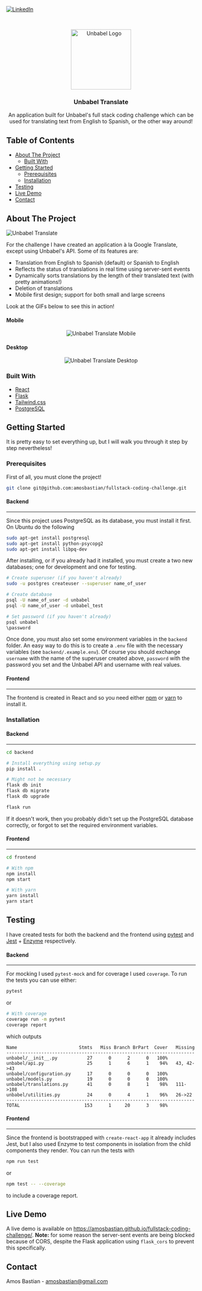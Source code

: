 [![LinkedIn][linkedin-shield]][linkedin-url]


<!-- PROJECT LOGO -->
<br />
<p align="center">
  <a href="https://github.com/amosbastian/fullstack-coding-challenge">
    <img src="https://i.imgur.com/kwJYu9S.png" height="160px" width="160px" alt="Unbabel Logo">
  </a>

  <h3 align="center">Unbabel Translate</h3>

  <p align="center">
    An application built for Unbabel's full stack coding challenge which can be used for translating text from English to Spanish, or the other way around!
  </p>
</p>



<!-- TABLE OF CONTENTS -->
## Table of Contents

* [About The Project](#about-the-project)
  * [Built With](#built-with)
* [Getting Started](#getting-started)
  * [Prerequisites](#prerequisites)
  * [Installation](#installation)
* [Testing](#testing)
* [Live Demo](#live-demo)
* [Contact](#contact)

## About The Project

![Unbabel Translate](https://i.imgur.com/gRmFK5d.png)

For the challenge I have created an application à la Google Translate, except using Unbabel's API. Some of its features are:

* Translation from English to Spanish (default) or Spanish to English
* Reflects the status of translations in real time using server-sent events
* Dynamically sorts translations by the length of their translated text (with pretty animations!)
* Deletion of translations
* Mobile first design; support for both small and large screens

Look at the GIFs below to see this in action!

#### Mobile
<p align="center">
    <img src="https://thumbs.gfycat.com/KeyBlissfulDog-size_restricted.gif" alt="Unbabel Translate Mobile">
</p>

#### Desktop
<p align="center">
    <img src="https://thumbs.gfycat.com/TheseCanineAmericanavocet-size_restricted.gif" alt="Unbabel Translate Desktop">
</p>


### Built With

* [React](https://reactjs.org/)
* [Flask](http://flask.palletsprojects.com/)
* [Tailwind.css](https://tailwindcss.com/)
* [PostgreSQL](https://www.postgresql.org/)

<!-- GETTING STARTED -->
## Getting Started

It is pretty easy to set everything up, but I will walk you through it step by step nevertheless!

### Prerequisites

First of all, you must clone the project!

```sh
git clone git@github.com:amosbastian/fullstack-coding-challenge.git
```
#### Backend

---

Since this project uses PostgreSQL as its database, you must install it first. On Ubuntu do the following

```sh
sudo apt-get install postgresql
sudo apt-get install python-psycopg2
sudo apt-get install libpq-dev
```

After installing, or if you already had it installed, you must create a two new databases; one for development and one for testing.

```sh
# Create superuser (if you haven't already)
sudo -u postgres createuser --superuser name_of_user

# Create database
psql -U name_of_user -d unbabel
psql -U name_of_user -d unbabel_test

# Set password (if you haven't already)
psql unbabel
\password
```

Once done, you must also set some environment variables in the `backend` folder. An easy way to do this is to create a `.env` file with the necessary variables (see `backend/.example.env`). Of course you should exchange `username` with the name of the superuser created above, `password` with the password you set and the Unbabel API and username with real values.

#### Frontend

---

The frontend is created in React and so you need either [npm](https://www.npmjs.com/get-npm) or [yarn](https://yarnpkg.com/lang/en/) to install it.

### Installation
 
#### Backend

---

```sh
cd backend

# Install everything using setup.py
pip install .

# Might not be necessary
flask db init
flask db migrate
flask db upgrade

flask run
```

If it doesn't work, then you probably didn't set up the PostgreSQL database correctly, or forgot to set the required environment variables.

#### Frontend

---

```sh
cd frontend

# With npm
npm install
npm start

# With yarn
yarn install
yarn start
```

## Testing

I have created tests for both the backend and the frontend using [pytest](https://docs.pytest.org/en/latest/) and [Jest](https://jestjs.io/) + [Enzyme](https://airbnb.io/enzyme/) respectively.

#### Backend

---

For mocking I used `pytest-mock` and for coverage I used `coverage`. To run the tests you can use either:

```sh
pytest
```
or

```sh
# With coverage
coverage run -m pytest
coverage report
```
which outputs

```
Name                       Stmts   Miss Branch BrPart  Cover   Missing
----------------------------------------------------------------------
unbabel/__init__.py           27      0      2      0   100%
unbabel/api.py                25      1      6      1    94%   43, 42->43
unbabel/configuration.py      17      0      0      0   100%
unbabel/models.py             19      0      0      0   100%
unbabel/translations.py       41      0      8      1    98%   111->108
unbabel/utilities.py          24      0      4      1    96%   26->22
----------------------------------------------------------------------
TOTAL                        153      1     20      3    98%
```

#### Frontend

---

Since the frontend is bootstrapped with `create-react-app` it already includes Jest, but I also used Enzyme to test components in isolation from the child components they render. You can run the tests with

```sh
npm run test
```

or 

```sh
npm test -- --coverage
```
to include a coverage report.

## Live Demo

A live demo is available on https://amosbastian.github.io/fullstack-coding-challenge/. **Note:** for some reason the server-sent events are being blocked because of CORS, despite the Flask application using `flask_cors` to prevent this specifically. 

## Contact

Amos Bastian - amosbastian@gmail.com

[linkedin-shield]: https://img.shields.io/badge/-LinkedIn-black.svg?style=flat-square&logo=linkedin&colorB=555
[linkedin-url]: https://linkedin.com/in/amosbastian
[product-screenshot]: images/screenshot.png
